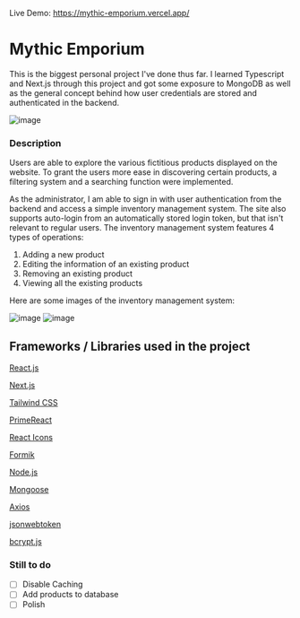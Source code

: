 Live Demo: https://mythic-emporium.vercel.app/

# Mythic Emporium
This is the biggest personal project I've done thus far. I learned Typescript and Next.js through this project and got some exposure to MongoDB as well as the general concept behind how user credentials are stored and authenticated in the backend. 

![image](https://github.com/CHBChan/mythic-emporium/assets/81986429/96ed54c3-1a95-48b6-aad2-9c9842f3e5e4)

### Description
Users are able to explore the various fictitious products displayed on the website. To grant the users more ease in discovering certain products, a filtering system and a searching function were implemented. 

As the administrator, I am able to sign in with user authentication from the backend and access a simple inventory management system. The site also supports auto-login from an automatically stored login token, but that isn't relevant to regular users. The inventory management system features 4 types of operations:

1. Adding a new product
2. Editing the information of an existing product
3. Removing an existing product
4. Viewing all the existing products

Here are some images of the inventory management system:

![image](https://github.com/CHBChan/mythic-emporium/assets/81986429/06194e39-437d-405f-9e92-187f670eddfb)
![image](https://github.com/CHBChan/mythic-emporium/assets/81986429/2d289bbc-edc7-4aaa-b53d-3bc920316b8d)


## Frameworks / Libraries used in the project
[React.js](https://react.dev/)

[Next.js](https://nextjs.org/)

[Tailwind CSS](https://tailwindcss.com/)

[PrimeReact](https://primereact.org/)

[React Icons](https://react-icons.github.io/react-icons/)

[Formik](https://formik.org/)

[Node.js](https://nodejs.org/en)

[Mongoose](https://mongoosejs.com/docs/)

[Axios](https://axios-http.com/)

[jsonwebtoken](https://github.com/auth0/node-jsonwebtoken)

[bcrypt.js](https://github.com/dcodeIO/bcrypt.js)

### Still to do
- [ ] Disable Caching
- [ ] Add products to database
- [ ] Polish
